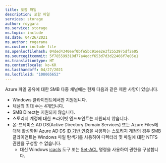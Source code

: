 ```yaml
---
title: 포함 파일
description: 포함 파일
services: storage
author: roygara
ms.service: storage
ms.topic: include
ms.date: 04/26/2021
ms.author: rogarana
ms.custom: include file
ms.openlocfilehash: 04ded4340eef0bfe5bc91ee2e3f2552975df2e05
ms.sourcegitcommit: 5f785599310d77a4edcf653d7d3d22466f7e05e1
ms.translationtype: HT
ms.contentlocale: ko-KR
ms.lasthandoff: 04/27/2021
ms.locfileid: "108065652"
---
```

Azure 파일 공유에 대한 SMB 다중 채널에는 현재 다음과 같은 제한 사항이 있습니다.
- Windows 클라이언트에서만 지원됩니다. 
- 채널의 최대 수는 4개입니다.
- SMB Direct는 지원되지 않습니다.
- 스토리지 계정에 대한 프라이빗 엔드포인트는 지원되지 않습니다.
- 온-프레미스 AD DS(Active Directory Domain Services) 또는 Azure Files에 대해 활성화된 Azure AD DS [ID 기반 인증](../articles/storage/files/storage-files-active-directory-overview.md)을 사용하는 스토리지 계정의 경우 SMB 클라이언트는 Windows 파일 탐색기를 사용하여 디렉터리 및 파일에 대한 NTFS 권한을 구성할 수 없습니다.
    - 대신 Windows [icacls](/windows-server/administration/windows-commands/icacls) 도구 또는 [Set-ACL](/powershell/module/microsoft.powershell.security/set-acl) 명령을 사용하여 권한을 구성합니다.

